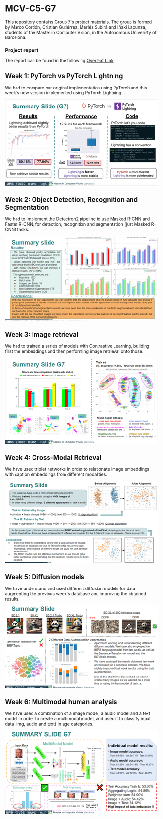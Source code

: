 # MCV-C5-G7
This repository contains Group 7's project materials. The group is formed by Marco Cordón, Cristian Gutiérrez, Merlés Subirá and Iñaki Lacunza, students of the Master in Computer Vision, in the Autonomous Univeristy of Barcelona.

### Project report
The report can be found in the following [Overleaf Link](https://www.overleaf.com/read/vzbjrtyjtqyw#2606f7 'Overleaf link')

## Week 1: PyTorch vs PyTorch Lightning
We had to compare our original implementation using PyTorch and this week's new version implemented using PyTorch Lightning.

![summaryslide W1](https://github.com/inakiLakunza/MCV-C5-G7/blob/main/W1/summary_slide_g7_w1.jpg)

## Week 2: Object Detection, Recognition and Segmentation
We had to implement the Detectron2 pipeline to use Masked R-CNN and Faster R-CNN, for detection, recognition and segmentation (just Masked R-CNN) tasks.

![summaryslide W2](https://github.com/inakiLakunza/MCV-C5-G7/blob/main/W2/summary_slide_G7_W2.png)


## Week 3: Image retrieval
We had to trained a series of models with Contrastive Learning,  building first the embeddings and then performing image retrieval onto those.

![summaryslide W3](https://github.com/inakiLakunza/MCV-C5-G7/blob/main/W3/summary_slide_G7_W3.png)

## Week 4: Cross-Modal Retrieval
We have used triplet networks in order to relationate image embeddings with caption embeddings from different modalities.

![summaryslide W4](https://github.com/inakiLakunza/MCV-C5-G7/blob/main/W4/summary_slide_G7_W4.png)


## Week 5: Diffusion models
We have understand and used different diffusion models for data augmenting the previous week's database and improving the obtained results.

![summaryslide W4](https://github.com/inakiLakunza/MCV-C5-G7/blob/main/W5/summary_slide_G7_W5.png)


## Week 6: Multimodal human analysis
We have used a combination of a image model, a audio model and a text model in order to create a multimodal model, and used it to classify input data (img, audio and text) in age categories.

![summaryslide W4](https://github.com/inakiLakunza/MCV-C5-G7/blob/main/W6/summary_slide_G7_W6.png)